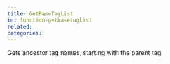 ```yaml
---
title: GetBaseTagList
id: function-getbasetaglist
related:
categories:
---
```


Gets ancestor tag names, starting with the parent tag.

